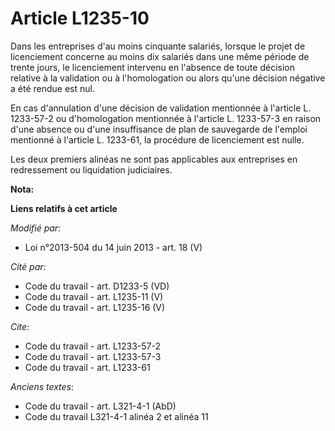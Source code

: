 # Article L1235-10

Dans les entreprises d'au moins cinquante salariés, lorsque le projet de licenciement concerne au moins dix salariés dans une
même période de trente jours, le licenciement intervenu en l'absence de toute décision relative à la validation ou à
l'homologation ou alors qu'une décision négative a été rendue est nul. 

En cas d'annulation d'une décision de validation mentionnée à l'article L. 1233-57-2 ou d'homologation mentionnée à l'article
L. 1233-57-3 en raison d'une absence ou d'une insuffisance de plan de sauvegarde de l'emploi mentionné à l'article L.
1233-61, la procédure de licenciement est nulle. 

Les deux premiers alinéas ne sont pas applicables aux entreprises en redressement ou liquidation judiciaires.

**Nota:**



**Liens relatifs à cet article**

_Modifié par_:

  - Loi n°2013-504 du 14 juin 2013 - art. 18 (V)

_Cité par_:

  - Code du travail - art. D1233-5 (VD)
  - Code du travail - art. L1235-11 (V)
  - Code du travail - art. L1235-16 (V)

_Cite_:

  - Code du travail - art. L1233-57-2
  - Code du travail - art. L1233-57-3
  - Code du travail - art. L1233-61

_Anciens textes_:

  - Code du travail - art. L321-4-1 (AbD)
  - Code du travail L321-4-1 alinéa 2 et alinéa 11
